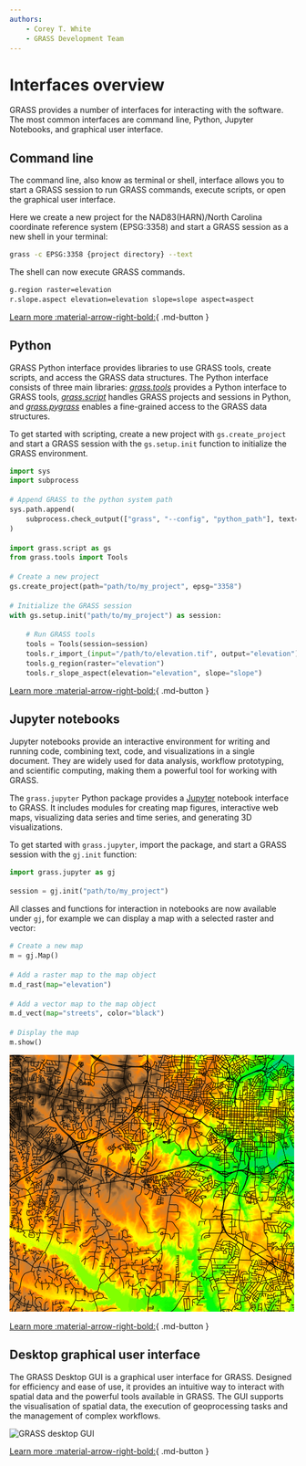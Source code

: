 ```yaml
---
authors:
    - Corey T. White
    - GRASS Development Team
---
```


# Interfaces overview

GRASS provides a number of interfaces for interacting with the software.
The most common interfaces are command line, Python, Jupyter Notebooks,
and graphical user interface.

## Command line

The command line, also know as terminal or shell, interface allows you to start
a GRASS session to run GRASS commands, execute scripts, or open the graphical
user interface.

Here we create a new project for the NAD83(HARN)/North Carolina coordinate
reference system (EPSG:3358) and start a GRASS session as a new shell in
your terminal:

```sh
grass -c EPSG:3358 {project directory} --text
```

The shell can now execute GRASS commands.

```sh
g.region raster=elevation
r.slope.aspect elevation=elevation slope=slope aspect=aspect
```

[Learn more :material-arrow-right-bold:](command_line_intro.md){ .md-button }

## Python

GRASS Python interface provides libraries to use GRASS tools, create scripts,
and access the GRASS data structures. The Python interface consists of
three main libraries:
*[grass.tools](https://grass.osgeo.org/grass-devel/manuals/libpython/tools_index.html)*
provides a Python interface to GRASS tools,
*[grass.script](https://grass.osgeo.org/grass-devel/manuals/libpython/grass.script_intro.html)*
handles GRASS projects and sessions in Python,
and *[grass.pygrass](https://grass.osgeo.org/grass-devel/manuals/libpython/pygrass_index.html)*
enables a fine-grained access to the GRASS data structures.

To get started with scripting, create a new project with `gs.create_project` and
start a GRASS session with the `gs.setup.init` function to initialize the
GRASS environment.

```python
import sys
import subprocess

# Append GRASS to the python system path
sys.path.append(
    subprocess.check_output(["grass", "--config", "python_path"], text=True).strip()
)

import grass.script as gs
from grass.tools import Tools

# Create a new project
gs.create_project(path="path/to/my_project", epsg="3358")

# Initialize the GRASS session
with gs.setup.init("path/to/my_project") as session:

    # Run GRASS tools
    tools = Tools(session=session)
    tools.r_import_(input="/path/to/elevation.tif", output="elevation")
    tools.g_region(raster="elevation")
    tools.r_slope_aspect(elevation="elevation", slope="slope")
```

[Learn more :material-arrow-right-bold:](python_intro.md){ .md-button }

## Jupyter notebooks

Jupyter notebooks provide an interactive environment for writing and running code,
combining text, code, and visualizations in a single document.
They are widely used for data analysis, workflow prototyping, and scientific computing,
making them a powerful tool for working with GRASS.

The `grass.jupyter` Python package provides a [Jupyter](https://jupyter.org/)
notebook interface to GRASS. It includes modules for creating map figures,
interactive web maps, visualizing data series and time series, and generating
3D visualizations.

To get started with `grass.jupyter`, import the package,
and start a GRASS session with the `gj.init` function:

```python
import grass.jupyter as gj

session = gj.init("path/to/my_project")
```

All classes and functions for interaction in notebooks are now available under `gj`,
for example we can display a map with a selected raster and vector:

```python
# Create a new map
m = gj.Map()

# Add a raster map to the map object
m.d_rast(map="elevation")

# Add a vector map to the map object
m.d_vect(map="streets", color="black")

# Display the map
m.show()
```

![Elevation map overlayed with streets with gj.Map](jupyter_map.png)

[Learn more :material-arrow-right-bold:](jupyter_intro.md){ .md-button }

## Desktop graphical user interface

The GRASS Desktop GUI is a graphical user interface for GRASS.
Designed for efficiency and ease of use, it provides an intuitive way to
interact with spatial data and the powerful tools available in GRASS.
The GUI supports the visualisation of spatial data,
the execution of geoprocessing tasks and the management of complex workflows.

![GRASS desktop GUI](grass_start.png)

[Learn more :material-arrow-right-bold:](helptext.md){ .md-button }
